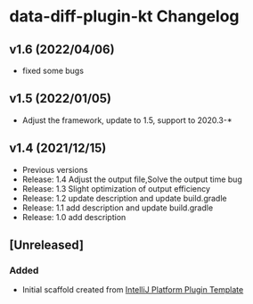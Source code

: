 <!-- Keep a Changelog guide -> https://keepachangelog.com -->

# data-diff-plugin-kt Changelog

## v1.6 (2022/04/06)
- fixed some bugs

## v1.5 (2022/01/05)
- Adjust the framework, update to 1.5, support to 2020.3-*

## v1.4 (2021/12/15)
- Previous versions
- Release: 1.4 Adjust the output file,Solve the output time bug
- Release: 1.3 Slight optimization of output efficiency
- Release: 1.2 update description and update build.gradle
- Release: 1.1 add description and update build.gradle
- Release: 1.0 add description


## [Unreleased]
### Added
- Initial scaffold created from [IntelliJ Platform Plugin Template](https://github.com/JetBrains/intellij-platform-plugin-template)